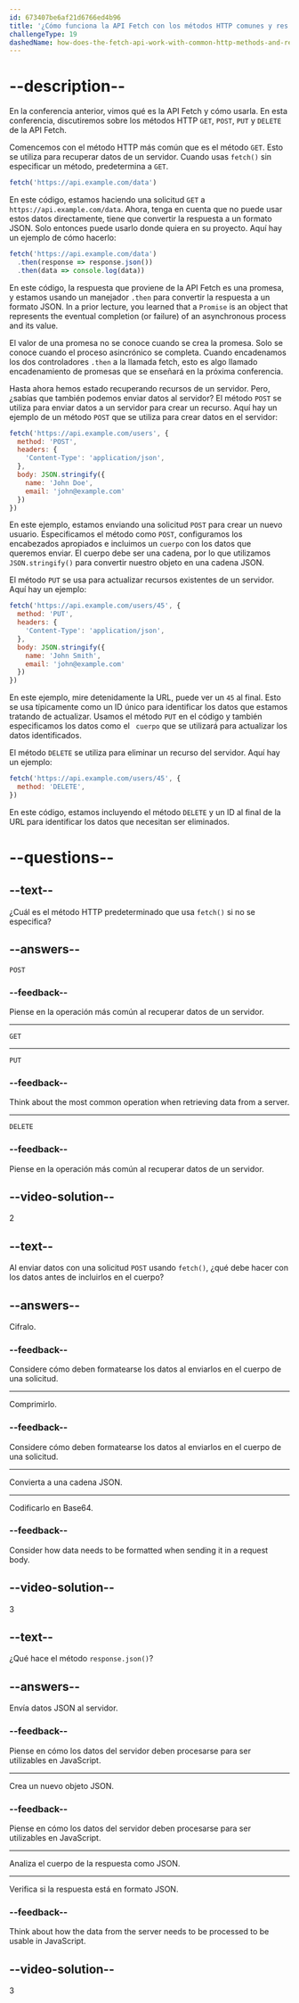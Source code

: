 ```yaml
---
id: 673407be6af21d6766ed4b96
title: '¿Cómo funciona la API Fetch con los métodos HTTP comunes y res.json()?'
challengeType: 19
dashedName: how-does-the-fetch-api-work-with-common-http-methods-and-res-json
---
```


# --description--

En la conferencia anterior, vimos qué es la API Fetch y cómo usarla. En esta conferencia, discutiremos sobre los métodos HTTP ` GET `, ` POST `, ` PUT ` y ` DELETE ` de la API Fetch.

Comencemos con el método HTTP más común que es el método ` GET `. Esto se utiliza para recuperar datos de un servidor. Cuando usas ` fetch() ` sin especificar un método, predetermina a ` GET `.

```js
fetch('https://api.example.com/data')
```

En este código, estamos haciendo una solicitud ` GET ` a ` https://api.example.com/data `. Ahora, tenga en cuenta que no puede usar estos datos directamente, tiene que convertir la respuesta a un formato JSON. Solo entonces puede usarlo donde quiera en su proyecto. Aquí hay un ejemplo de cómo hacerlo:

```js
fetch('https://api.example.com/data')
  .then(response => response.json())
  .then(data => console.log(data))
```

En este código, la respuesta que proviene de la API Fetch es una promesa, y estamos usando un manejador ` .then ` para convertir la respuesta a un formato JSON. In a prior lecture, you learned that a `Promise` is an object that represents the eventual completion (or failure) of an asynchronous process and its value.

El valor de una promesa no se conoce cuando se crea la promesa. Solo se conoce cuando el proceso asincrónico se completa. Cuando encadenamos los dos controladores ` .then ` a la llamada fetch, esto es algo llamado encadenamiento de promesas que se enseñará en la próxima conferencia.

Hasta ahora hemos estado recuperando recursos de un servidor. Pero, ¿sabías que también podemos enviar datos al servidor? El método ` POST ` se utiliza para enviar datos a un servidor para crear un recurso. Aquí hay un ejemplo de un método ` POST ` que se utiliza para crear datos en el servidor:

```js
fetch('https://api.example.com/users', {
  method: 'POST',
  headers: {
    'Content-Type': 'application/json',
  },
  body: JSON.stringify({
    name: 'John Doe',
    email: 'john@example.com'
  })
})
```

En este ejemplo, estamos enviando una solicitud ` POST ` para crear un nuevo usuario. Especificamos el método como ` POST `, configuramos los encabezados apropiados e incluimos un ` cuerpo ` con los datos que queremos enviar. El cuerpo debe ser una cadena, por lo que utilizamos ` JSON.stringify() ` para convertir nuestro objeto en una cadena JSON.

El método ` PUT ` se usa para actualizar recursos existentes de un servidor. Aquí hay un ejemplo:

```js
fetch('https://api.example.com/users/45', {
  method: 'PUT',
  headers: {
    'Content-Type': 'application/json',
  },
  body: JSON.stringify({
    name: 'John Smith',
    email: 'john@example.com'
  })
})
```

En este ejemplo, mire detenidamente la URL, puede ver un ` 45 ` al final. Esto se usa típicamente como un ID único para identificar los datos que estamos tratando de actualizar. Usamos el método ` PUT ` en el código y también especificamos los datos como el ` cuerpo` que se utilizará para actualizar los datos identificados.

El método ` DELETE ` se utiliza para eliminar un recurso del servidor. Aquí hay un ejemplo:

```js
fetch('https://api.example.com/users/45', {
  method: 'DELETE',
})
```

En este código, estamos incluyendo el método ` DELETE ` y un ID al final de la URL para identificar los datos que necesitan ser eliminados.

# --questions--

## --text--

¿Cuál es el método HTTP predeterminado que usa ` fetch() ` si no se especifica?

## --answers--

`POST`

### --feedback--

Piense en la operación más común al recuperar datos de un servidor.

---

`GET`

---

`PUT`

### --feedback--

Think about the most common operation when retrieving data from a server.

---

`DELETE`

### --feedback--

Piense en la operación más común al recuperar datos de un servidor.

## --video-solution--

2

## --text--

Al enviar datos con una solicitud ` POST ` usando ` fetch() `, ¿qué debe hacer con los datos antes de incluirlos en el cuerpo?

## --answers--

Cifralo.

### --feedback--

Considere cómo deben formatearse los datos al enviarlos en el cuerpo de una solicitud.

---

Comprimirlo.

### --feedback--

Considere cómo deben formatearse los datos al enviarlos en el cuerpo de una solicitud.

---

Convierta a una cadena JSON.

---

Codificarlo en Base64.

### --feedback--

Consider how data needs to be formatted when sending it in a request body.

## --video-solution--

3

## --text--

¿Qué hace el método ` response.json() `?

## --answers--

Envía datos JSON al servidor.

### --feedback--

Piense en cómo los datos del servidor deben procesarse para ser utilizables en JavaScript.

---

Crea un nuevo objeto JSON.

### --feedback--

Piense en cómo los datos del servidor deben procesarse para ser utilizables en JavaScript.

---

Analiza el cuerpo de la respuesta como JSON.

---

Verifica si la respuesta está en formato JSON.

### --feedback--

Think about how the data from the server needs to be processed to be usable in JavaScript.

## --video-solution--

3
